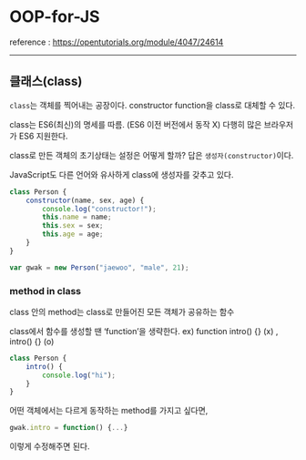 # OOP-for-JS
reference : https://opentutorials.org/module/4047/24614
* * *

## 클래스(class)

`class`는 객체를 찍어내는 공장이다.
constructor function을 class로 대체할 수 있다.

class는 ES6(최신)의 명세를 따름. (ES6 이전 버전에서 동작 X)
다행히 많은 브라우저가 ES6 지원한다.

class로 만든 객체의 초기상태는 설정은 어떻게 할까?
답은 `생성자(constructor)`이다.

JavaScript도 다른 언어와 유사하게 class에 생성자를 갖추고 있다.

```JavaScript
class Person {
    constructor(name, sex, age) {
        console.log("constructor!");
        this.name = name;
        this.sex = sex;
        this.age = age;
    }   
}

var gwak = new Person("jaewoo", "male", 21);
```

### method in class

class 안의 method는 class로 만들어진 모든 객체가 공유하는 함수

class에서 함수를 생성할 땐 ‘function’을 생략한다.
ex) function intro() {} (x) , intro() {} (o)

```JavaScript
class Person {
    intro() {
        console.log("hi");
    }
}
```

어떤 객체에서는 다르게 동작하는 method를 가지고 싶다면,

```JavaScript
gwak.intro = function() {...}
```
이렇게 수정해주면 된다.


